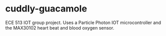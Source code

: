 # cuddly-guacamole
ECE 513 IOT group project. Uses a Particle Photon IOT microcontroller and the MAX30102 heart beat and blood oxygen sensor.
